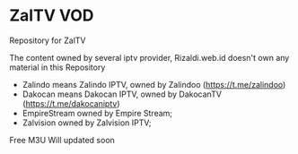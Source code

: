 # ZalTV VOD
Repository for ZalTV

The content owned by several iptv provider, Rizaldi.web.id doesn't own any material in this Repository
- Zalindo means Zalindo IPTV, owned by Zalindoo (https://t.me/zalindoo)
- Dakocan means Dakocan IPTV, owned by DakocanTV (https://t.me/dakocaniptv)
- EmpireStream owned by Empire Stream;
- Zalvision owned by Zalvision IPTV;

Free M3U Will updated soon
